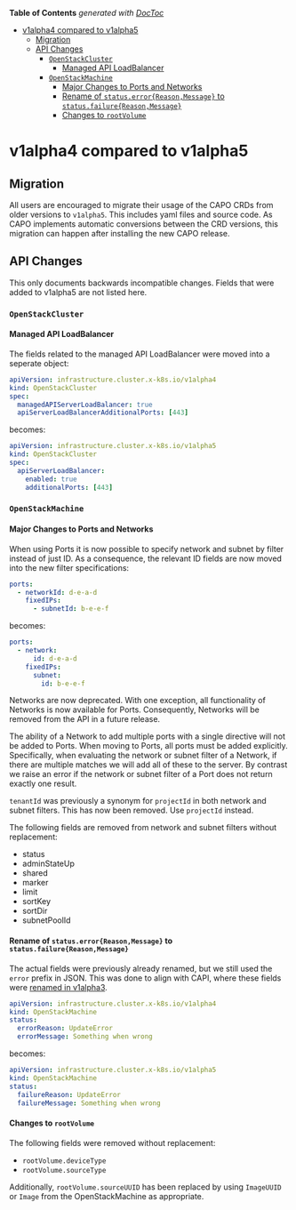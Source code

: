 <!-- START doctoc generated TOC please keep comment here to allow auto update -->
<!-- DON'T EDIT THIS SECTION, INSTEAD RE-RUN doctoc TO UPDATE -->
**Table of Contents**  *generated with [DocToc](https://github.com/thlorenz/doctoc)*

- [v1alpha4 compared to v1alpha5](#v1alpha4-compared-to-v1alpha5)
  - [Migration](#migration)
  - [API Changes](#api-changes)
    - [`OpenStackCluster`](#openstackcluster)
      - [Managed API LoadBalancer](#managed-api-loadbalancer)
    - [`OpenStackMachine`](#openstackmachine)
      - [Major Changes to Ports and Networks](#major-changes-to-ports-and-networks)
      - [Rename of `status.error{Reason,Message}` to `status.failure{Reason,Message}`](#rename-of-statuserrorreasonmessage-to-statusfailurereasonmessage)
      - [Changes to `rootVolume`](#changes-to-rootvolume)

<!-- END doctoc generated TOC please keep comment here to allow auto update -->

# v1alpha4 compared to v1alpha5

## Migration


All users are encouraged to migrate their usage of the CAPO CRDs from older versions to `v1alpha5`. This includes yaml files and source code. As CAPO implements automatic conversions between the CRD versions, this migration can happen after installing the new CAPO release.

## API Changes

This only documents backwards incompatible changes. Fields that were added to v1alpha5 are not listed here.

### `OpenStackCluster`

#### Managed API LoadBalancer

The fields related to the managed API LoadBalancer were moved into a seperate object:

```yaml
apiVersion: infrastructure.cluster.x-k8s.io/v1alpha4
kind: OpenStackCluster
spec:
  managedAPIServerLoadBalancer: true
  apiServerLoadBalancerAdditionalPorts: [443]
```

becomes:

```yaml
apiVersion: infrastructure.cluster.x-k8s.io/v1alpha5
kind: OpenStackCluster
spec:
  apiServerLoadBalancer:
    enabled: true
    additionalPorts: [443]
```

### `OpenStackMachine`

#### Major Changes to Ports and Networks

When using Ports it is now possible to specify network and subnet by filter instead of just ID. As a consequence, the relevant ID fields are now moved into the new filter specifications:

```yaml
ports:
  - networkId: d-e-a-d
    fixedIPs:
      - subnetId: b-e-e-f
```

becomes:

```yaml
ports:
  - network:
      id: d-e-a-d
    fixedIPs:
      subnet:
        id: b-e-e-f
```

Networks are now deprecated. With one exception, all functionality of Networks is now available for Ports. Consequently, Networks will be removed from the API in a future release.

The ability of a Network to add multiple ports with a single directive will not be added to Ports. When moving to Ports, all ports must be added explicitly. Specifically, when evaluating the network or subnet filter of a Network, if there are multiple matches we will add all of these to the server. By contrast we raise an error if the network or subnet filter of a Port does not return exactly one result.

`tenantId` was previously a synonym for `projectId` in both network and subnet filters. This has now been removed. Use `projectId` instead.

The following fields are removed from network and subnet filters without replacement:

- status
- adminStateUp
- shared
- marker
- limit
- sortKey
- sortDir
- subnetPoolId

#### Rename of `status.error{Reason,Message}` to `status.failure{Reason,Message}`

The actual fields were previously already renamed, but we still used the `error` prefix in JSON. This was done to align with CAPI, where these fields were [renamed in v1alpha3](https://cluster-api.sigs.k8s.io/developer/providers/v1alpha2-to-v1alpha3.html#external-objects-will-need-to-rename-statuserrorreason-and-statuserrormessage).

```yaml
apiVersion: infrastructure.cluster.x-k8s.io/v1alpha4
kind: OpenStackMachine
status:
  errorReason: UpdateError
  errorMessage: Something when wrong
```

becomes:

```yaml
apiVersion: infrastructure.cluster.x-k8s.io/v1alpha5
kind: OpenStackMachine
status:
  failureReason: UpdateError
  failureMessage: Something when wrong
```

#### Changes to `rootVolume`

The following fields were removed without replacement:

- `rootVolume.deviceType`
- `rootVolume.sourceType`

Additionally, `rootVolume.sourceUUID` has been replaced by using `ImageUUID` or `Image` from the OpenStackMachine as appropriate.
